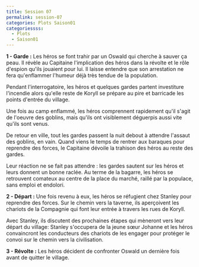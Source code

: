 ```yaml
---
title: Session 07
permalink: session-07
categories: Plots Saison01
categoriessss:
  - Plots
  - Saison01
---
```


**1 - Garde :** Les héros se font trahir par un Oswald qui cherche à sauver ça peau. Il révèle au Capitaine l'implication des héros dans la révolte et le rôle d'espion qu'ils jouaient pour lui. Il laisse entendre que son arrestation ne fera qu'enflammer l'humeur déjà très tendue de la population.

Pendant l'interrogatoire, les héros et quelques gardes partent investiture l'incendie alors qu'elle reste de Koryll se prépare au pire et barricade les points d'entrée du village.

Une fois au camp enflammé, les héros comprennent rapidement qu'il s'agit de l'oeuvre des goblins, mais qu'ils ont visiblement déguerpis aussi vite qu'ils sont venus.

De retour en ville, tout les gardes passent la nuit debout à attendre l'assaut des goblins, en vain. Quand viens le temps de rentrer aux baraques pour reprendre des forces, le Capitaine dévoile la trahison des héros au reste des gardes.

Leur réaction ne se fait pas attendre : les gardes sautent sur les héros et leurs donnent un bonne raclée. Au terme de la bagarre, les héros se retrouvent comateux au centre de la place du marché, raillé par la populace, sans emploi et endolori.

**2 - Départ :** Une fois revenu à eux, les héros se réfugient chez Stanley pour reprendre des forces. Sur le chemin vers la taverne, ils aperçoivent les chariots de la Compagnie qui font leur entrée à travers les rues de Koryll.

Avec Stanley, ils discutent des prochaines étapes qui mèneront vers leur départ du village: Stanley s'occupera de la jeune sœur Johanne et les héros convaincront les conducteurs des chariots de les engager pour protéger le convoi sur le chemin vers la civilisation.

**3 - Révolte :** Les héros décident de confronter Oswald un dernière fois avant de quitter le village.

